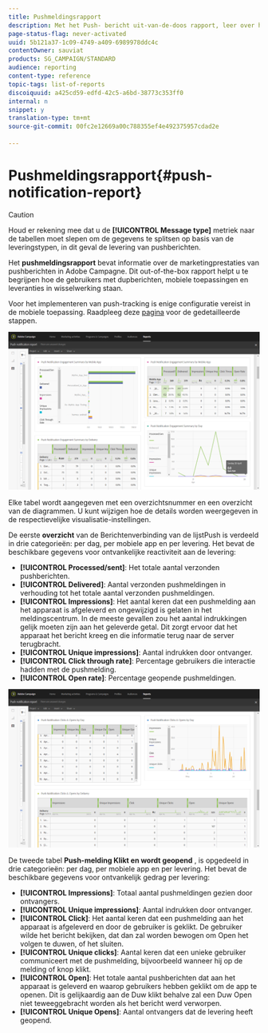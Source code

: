 ```yaml
---
title: Pushmeldingsrapport
description: Met het Push- bericht uit-van-de-doos rapport, leer over het succes van uw dupberichten.
page-status-flag: never-activated
uuid: 5b121a37-1c09-4749-a409-6989978ddc4c
contentOwner: sauviat
products: SG_CAMPAIGN/STANDARD
audience: reporting
content-type: reference
topic-tags: list-of-reports
discoiquuid: a425cd59-edfd-42c5-a6bd-38773c353ff0
internal: n
snippet: y
translation-type: tm+mt
source-git-commit: 00fc2e12669a00c788355ef4e492375957cdad2e

---
```



# Pushmeldingsrapport{#push-notification-report}

>[!CAUTION]
>
>Houd er rekening mee dat u de **[!UICONTROL Message type]** metriek naar de tabellen moet slepen om de gegevens te splitsen op basis van de leveringstypen, in dit geval de levering van pushberichten.

Het **pushmeldingsrapport** bevat informatie over de marketingprestaties van pushberichten in Adobe Campagne. Dit out-of-the-box rapport helpt u te begrijpen hoe de gebruikers met dupberichten, mobiele toepassingen en leveranties in wisselwerking staan.

Voor het implementeren van push-tracking is enige configuratie vereist in de mobiele toepassing. Raadpleeg deze [pagina](https://helpx.adobe.com/campaign/kb/push-tracking.html) voor de gedetailleerde stappen.

![](assets/dynamic_report_push.png)

Elke tabel wordt aangegeven met een overzichtsnummer en een overzicht van de diagrammen. U kunt wijzigen hoe de details worden weergegeven in de respectievelijke visualisatie-instellingen.

De eerste **overzicht** van de Berichtenverbinding van de lijstPush is verdeeld in drie categorieën: per dag, per mobiele app en per levering. Het bevat de beschikbare gegevens voor ontvankelijke reactiviteit aan de levering:

* **[!UICONTROL Processed/sent]**: Het totale aantal verzonden pushberichten.
* **[!UICONTROL Delivered]**: Aantal verzonden pushmeldingen in verhouding tot het totale aantal verzonden pushmeldingen.
* **[!UICONTROL Impressions]**: Het aantal keren dat een pushmelding aan het apparaat is afgeleverd en ongewijzigd is gelaten in het meldingscentrum. In de meeste gevallen zou het aantal indrukkingen gelijk moeten zijn aan het geleverde getal. Dit zorgt ervoor dat het apparaat het bericht kreeg en die informatie terug naar de server terugbracht.
* **[!UICONTROL Unique impressions]**: Aantal indrukken door ontvanger.
* **[!UICONTROL Click through rate]**: Percentage gebruikers die interactie hadden met de pushmelding.
* **[!UICONTROL Open rate]**: Percentage geopende pushmeldingen.

![](assets/dynamic_report_push_2.png)

De tweede tabel **Push-melding Klikt en wordt geopend** , is opgedeeld in drie categorieën: per dag, per mobiele app en per levering. Het bevat de beschikbare gegevens voor ontvankelijk gedrag per levering:

* **[!UICONTROL Impressions]**: Totaal aantal pushmeldingen gezien door ontvangers.
* **[!UICONTROL Unique impressions]**: Aantal indrukken door ontvanger.
* **[!UICONTROL Click]**: Het aantal keren dat een pushmelding aan het apparaat is afgeleverd en door de gebruiker is geklikt. De gebruiker wilde het bericht bekijken, dat dan zal worden bewogen om Open het volgen te duwen, of het sluiten.
* **[!UICONTROL Unique clicks]**: Aantal keren dat een unieke gebruiker communiceert met de pushmelding, bijvoorbeeld wanneer hij op de melding of knop klikt.
* **[!UICONTROL Open]**: Het totale aantal pushberichten dat aan het apparaat is geleverd en waarop gebruikers hebben geklikt om de app te openen. Dit is gelijkaardig aan de Duw klikt behalve zal een Duw Open niet teweeggebracht worden als het bericht werd verworpen.
* **[!UICONTROL Unique Opens]**: Aantal ontvangers dat de levering heeft geopend.

